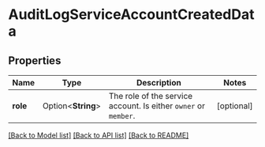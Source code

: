 # AuditLogServiceAccountCreatedData

## Properties

Name | Type | Description | Notes
------------ | ------------- | ------------- | -------------
**role** | Option<**String**> | The role of the service account. Is either `owner` or `member`. | [optional]

[[Back to Model list]](../README.md#documentation-for-models) [[Back to API list]](../README.md#documentation-for-api-endpoints) [[Back to README]](../README.md)


